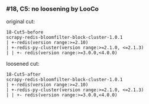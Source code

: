 ### #18, C5: no loosening by LooCo
original cut:

```
18-Cut5-before
scrapy-redis-bloomfilter-block-cluster-1.0.1
| +-redis(version range:>=2.10)
| +-redis-py-cluster(version range:>=2.1.0, <=2.1.3)
| | +- redis(version range:>=3.0.0,<4.0.0)
```




loosened cut:
```
18-Cut5-after
scrapy-redis-bloomfilter-block-cluster-1.0.1
| +-redis(version range:>=2.10)
| +-redis-py-cluster(version range:>=2.1.0, <=2.1.3)
| | +- redis(version range:>=3.0.0,<4.0.0)
```


